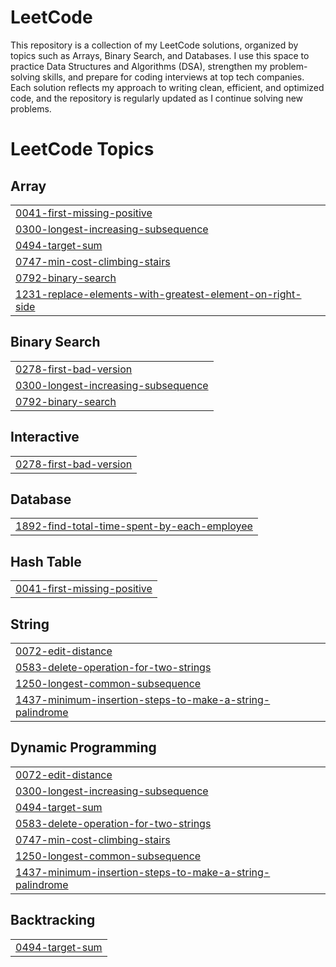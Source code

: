 # LeetCode
This repository is a collection of my LeetCode solutions, organized by topics such as Arrays, Binary Search, and Databases. I use this space to practice Data Structures and Algorithms (DSA), strengthen my problem-solving skills, and prepare for coding interviews at top tech companies. Each solution reflects my approach to writing clean, efficient, and optimized code, and the repository is regularly updated as I continue solving new problems.

<!---LeetCode Topics Start-->
# LeetCode Topics
## Array
|  |
| ------- |
| [0041-first-missing-positive](https://github.com/teenudeekshith982-ctrl/LeetCode/tree/master/0041-first-missing-positive) |
| [0300-longest-increasing-subsequence](https://github.com/teenudeekshith982-ctrl/LeetCode/tree/master/0300-longest-increasing-subsequence) |
| [0494-target-sum](https://github.com/teenudeekshith982-ctrl/LeetCode/tree/master/0494-target-sum) |
| [0747-min-cost-climbing-stairs](https://github.com/teenudeekshith982-ctrl/LeetCode/tree/master/0747-min-cost-climbing-stairs) |
| [0792-binary-search](https://github.com/teenudeekshith982-ctrl/LeetCode/tree/master/0792-binary-search) |
| [1231-replace-elements-with-greatest-element-on-right-side](https://github.com/teenudeekshith982-ctrl/LeetCode/tree/master/1231-replace-elements-with-greatest-element-on-right-side) |
## Binary Search
|  |
| ------- |
| [0278-first-bad-version](https://github.com/teenudeekshith982-ctrl/LeetCode/tree/master/0278-first-bad-version) |
| [0300-longest-increasing-subsequence](https://github.com/teenudeekshith982-ctrl/LeetCode/tree/master/0300-longest-increasing-subsequence) |
| [0792-binary-search](https://github.com/teenudeekshith982-ctrl/LeetCode/tree/master/0792-binary-search) |
## Interactive
|  |
| ------- |
| [0278-first-bad-version](https://github.com/teenudeekshith982-ctrl/LeetCode/tree/master/0278-first-bad-version) |
## Database
|  |
| ------- |
| [1892-find-total-time-spent-by-each-employee](https://github.com/teenudeekshith982-ctrl/LeetCode/tree/master/1892-find-total-time-spent-by-each-employee) |
## Hash Table
|  |
| ------- |
| [0041-first-missing-positive](https://github.com/teenudeekshith982-ctrl/LeetCode/tree/master/0041-first-missing-positive) |
## String
|  |
| ------- |
| [0072-edit-distance](https://github.com/teenudeekshith982-ctrl/LeetCode/tree/master/0072-edit-distance) |
| [0583-delete-operation-for-two-strings](https://github.com/teenudeekshith982-ctrl/LeetCode/tree/master/0583-delete-operation-for-two-strings) |
| [1250-longest-common-subsequence](https://github.com/teenudeekshith982-ctrl/LeetCode/tree/master/1250-longest-common-subsequence) |
| [1437-minimum-insertion-steps-to-make-a-string-palindrome](https://github.com/teenudeekshith982-ctrl/LeetCode/tree/master/1437-minimum-insertion-steps-to-make-a-string-palindrome) |
## Dynamic Programming
|  |
| ------- |
| [0072-edit-distance](https://github.com/teenudeekshith982-ctrl/LeetCode/tree/master/0072-edit-distance) |
| [0300-longest-increasing-subsequence](https://github.com/teenudeekshith982-ctrl/LeetCode/tree/master/0300-longest-increasing-subsequence) |
| [0494-target-sum](https://github.com/teenudeekshith982-ctrl/LeetCode/tree/master/0494-target-sum) |
| [0583-delete-operation-for-two-strings](https://github.com/teenudeekshith982-ctrl/LeetCode/tree/master/0583-delete-operation-for-two-strings) |
| [0747-min-cost-climbing-stairs](https://github.com/teenudeekshith982-ctrl/LeetCode/tree/master/0747-min-cost-climbing-stairs) |
| [1250-longest-common-subsequence](https://github.com/teenudeekshith982-ctrl/LeetCode/tree/master/1250-longest-common-subsequence) |
| [1437-minimum-insertion-steps-to-make-a-string-palindrome](https://github.com/teenudeekshith982-ctrl/LeetCode/tree/master/1437-minimum-insertion-steps-to-make-a-string-palindrome) |
## Backtracking
|  |
| ------- |
| [0494-target-sum](https://github.com/teenudeekshith982-ctrl/LeetCode/tree/master/0494-target-sum) |
<!---LeetCode Topics End-->
